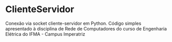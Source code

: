 # ClienteServidor
Conexão via socket cliente-servidor em Python.
Código simples apresentado à disciplina de Rede de Computadores do curso de Engenharia Elétrica do IFMA - Campus Imperatriz 
